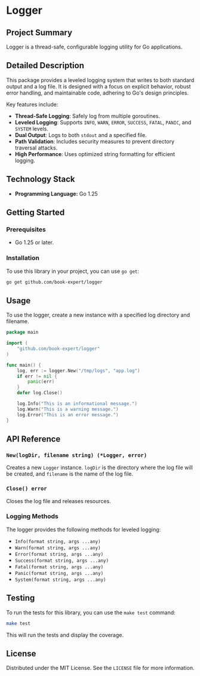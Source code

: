# Logger

## Project Summary

Logger is a thread-safe, configurable logging utility for Go applications.

## Detailed Description

This package provides a leveled logging system that writes to both standard output and a log file. It is designed with a focus on explicit behavior, robust error handling, and maintainable code, adhering to Go's design principles.

Key features include:

-   **Thread-Safe Logging**: Safely log from multiple goroutines.
-   **Leveled Logging**: Supports `INFO`, `WARN`, `ERROR`, `SUCCESS`, `FATAL`, `PANIC`, and `SYSTEM` levels.
-   **Dual Output**: Logs to both `stdout` and a specified file.
-   **Path Validation**: Includes security measures to prevent directory traversal attacks.
-   **High Performance**: Uses optimized string formatting for efficient logging.

## Technology Stack

-   **Programming Language:** Go 1.25

## Getting Started

### Prerequisites

-   Go 1.25 or later.

### Installation

To use this library in your project, you can use `go get`:

```bash
go get github.com/book-expert/logger
```

## Usage

To use the logger, create a new instance with a specified log directory and filename.

```go
package main

import (
    "github.com/book-expert/logger"
)

func main() {
    log, err := logger.New("/tmp/logs", "app.log")
    if err != nil {
        panic(err)
    }
    defer log.Close()

    log.Info("This is an informational message.")
    log.Warn("This is a warning message.")
    log.Error("This is an error message.")
}
```

## API Reference

### `New(logDir, filename string) (*Logger, error)`

Creates a new `Logger` instance. `logDir` is the directory where the log file will be created, and `filename` is the name of the log file.

### `Close() error`

Closes the log file and releases resources.

### Logging Methods

The logger provides the following methods for leveled logging:

-   `Info(format string, args ...any)`
-   `Warn(format string, args ...any)`
-   `Error(format string, args ...any)`
-   `Success(format string, args ...any)`
-   `Fatal(format string, args ...any)`
-   `Panic(format string, args ...any)`
-   `System(format string, args ...any)`

## Testing

To run the tests for this library, you can use the `make test` command:

```bash
make test
```

This will run the tests and display the coverage.

## License

Distributed under the MIT License. See the `LICENSE` file for more information.